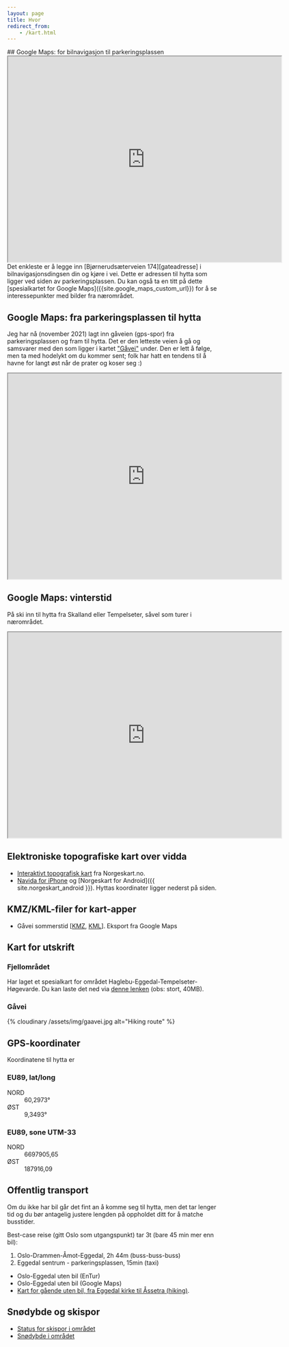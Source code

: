 ```yaml
---
layout: page
title: Hvor
redirect_from:
    - /kart.html
---
```

<div id="toc-insert"></div>
## Google Maps: for bilnavigasjon til parkeringsplassen
<div class="map-responsive">
    <iframe src="https://www.google.com/maps/d/embed?mid=1dFockLfyDNtDZ7GCysiFRs17Sh3qQIrb" width="640" height="480"></iframe>
</div>
Det enkleste er å legge inn [Bjørnerudsæterveien 174][gateadresse] i bilnavigasjonsdingsen din og kjøre i vei. Dette er adressen til hytta som ligger ved siden av parkeringsplassen. Du kan også ta en titt på dette [spesialkartet for Google Maps]({{site.google_maps_custom_url}}) for å se interessepunkter med bilder fra nærområdet.

## Google Maps: fra parkeringsplassen til hytta
Jeg har nå (november 2021) lagt inn gåveien (gps-spor) fra parkeringsplassen og fram til hytta. Det er den letteste veien å gå og samsvarer med den som ligger i kartet ["Gåvei"](./map.html#g%C3%A5vei) under. Den er lett å følge, men ta med hodelykt om du kommer sent; folk har hatt en tendens til å havne for langt øst når de prater og koser seg :)
<div class="map-responsive">
    <iframe src="https://www.google.com/maps/d/embed?mid=1SOHneOudYXb8iOuMJmZQGG_DLGzJzbL1&hl=no" width="640" height="480"></iframe>
</div>

## Google Maps: vinterstid
På ski inn til hytta fra Skalland eller Tempelseter, såvel som turer i nærområdet.

<div class="map-responsive">
<iframe src="https://www.google.com/maps/d/u/0/embed?mid=1ABA5ohQmmcLfChlRAKTpjUXrUaYkXG2z" width="640" height="480"></iframe>
</div>

## Elektroniske topografiske kart over vidda
- [Interaktivt topografisk kart](http://www.norgeskart.no/#!?project=seeiendom&layers=1002,1015&zoom=14&lat=6697971.51&lon=187859.14) fra Norgeskart.no.
- [Navida for iPhone](https://itunes.apple.com/no/app/navida/id356821974?mt=8) og [Norgeskart for Android]({{ site.norgeskart_android }}). Hyttas koordinater ligger nederst på siden.

## KMZ/KML-filer for kart-apper
- Gåvei sommerstid [[KMZ](/downloads/map-summer.kmz), [KML](/downloads/map-summer.kml)]. Eksport fra Google Maps

## Kart for utskrift 

### Fjellområdet
Har laget et spesialkart for området Haglebu-Eggedal-Tempelseter-Høgevarde. Du kan laste det ned via [denne lenken](https://drive.google.com/open?id=10G9Z24YxpIX9WI5TMztSzcM1eIQKGM88) (obs: stort, 40MB).

### Gåvei
{% cloudinary /assets/img/gaavei.jpg alt="Hiking route" %}

## GPS-koordinater
Koordinatene til hytta er

### EU89, lat/long

<dl>
    <dt>NORD</dt>
    <dd>60,2973&#176;</dd>
    <dt>ØST</dt>
    <dd>9,3493&#176;</dd>
</dl>

### EU89, sone UTM-33

<dl>
    <dt>NORD</dt>
    <dd>6697905,65</dd>
    <dt>ØST</dt>
    <dd>187916,09</dd>
</dl>

## Offentlig transport
Om du ikke har bil går det fint an å komme seg til hytta, men det tar lenger tid og du bør antagelig justere lengden på oppholdet ditt for å matche busstider. 

Best-case reise (gitt Oslo som utgangspunkt) tar 3t (bare 45 min mer enn bil):
1. Oslo-Drammen-Åmot-Eggedal, 2h 44m (buss-buss-buss)
1. Eggedal sentrum - parkeringsplassen, 15min (taxi)
- <a id="entur-lazy-link">Oslo-Eggedal uten bil (EnTur)</a>
- <a id="google-lazy-link">Oslo-Eggedal uten bil (Google Maps)</a>
- [Kart for gående uten bil, fra Eggedal kirke til Åssetra (hiking)](https://goo.gl/maps/LdNyeYYECtJZYact8).

## Snødybde og skispor
- [Status for skispor i området][skisporet]
- [Snødybde i området][senorge-sno]

<script async src="/assets/js/map.js"></script>

[gateadresse]: https://www.google.com/maps/place/Bj%C3%B8rnerudseterveien+174,+3359+Eggedal/@60.273777,9.3402038,786m/data=!3m1!1e3!4m5!3m4!1s0x464062168b73ec33:0x21fa5141e62c87c7!8m2!3d60.273777!4d9.3423925!5m2!1e2!1e4
[senorge-sno]: https://www.senorge.no/map?lang=no&tl=sd&dato=idag&zoom=12&center=188804:6698658
[skisporet]: https://www.skisporet.no/map/60.3090543/9.3822384/13
